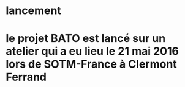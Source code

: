 # lancement
# le projet BATO est lancé sur un atelier qui a eu lieu le 21 mai 2016 lors de SOTM-France à Clermont Ferrand
